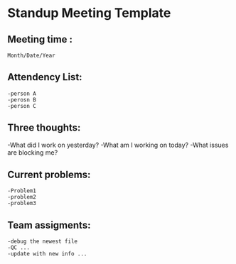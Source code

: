 # Standup Meeting Template

## Meeting time :
    Month/Date/Year
## Attendency List:
    -person A
    -perosn B
    -person C
## Three thoughts:
   -What did I work on yesterday?
   -What am I working on today?
   -What issues are blocking me?

## Current problems:
    -Problem1
    -problem2
    -problem3
## Team assigments:
    -debug the newest file
    -QC ...
    -update with new info ...